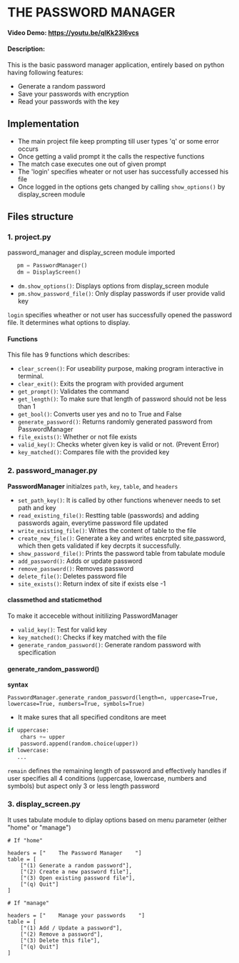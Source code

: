 # THE PASSWORD MANAGER
#### Video Demo:  <https://youtu.be/qIKk23l6vcs>
#### Description:

This is the basic password manager application, entirely based on python having following features:
   - Generate a random password
   - Save your passwords with encryption
   - Read your passwords with the key


## Implementation

- The main project file keep prompting till user types 'q' or some error occurs
- Once getting a valid prompt it the calls the respective functions
- The match case executes one out of given prompt
- The 'login' specifies wheater or not user has successfully accessed his file
- Once logged in the options gets changed by calling `show_options()` by display_screen module


## Files structure

### 1. project.py
password_manager and display_screen module imported
```python
   pm = PasswordManager()
   dm = DisplayScreen()
```
  - ```dm.show_options()```: Displays options from display_screen module
  - ```pm.show_password_file()```: Only display passwords if user provide valid key

```login``` specifies wheather or not user has successfully opened the password file. It determines what options to display.

#### Functions
This file has 9 functions which describes:

- ```clear_screen()```: For useability purpose, making program interactive in terminal.
- ```clear_exit()```: Exits the program with provided argument
- ```get_prompt()```: Validates the command
- ```get_length()```: To make sure that length of password should not be less than 1
- ```get_bool()```: Converts user yes and no to True and False
- ```generate_password()```: Returns randomly generated password from PasswordManager
- ```file_exists()```: Whether or not file exists
- ```valid_key()```: Checks wheter given key is valid or not. (Prevent Error)
- ```key_matched()```: Compares file with the provided key


### 2. password_manager.py

**PasswordManager** initialzes `path`, `key`, `table`, and `headers`

- `set_path_key()`: It is called by other functions whenever needs to set path and key
- `read_existing_file()`: Restting table (passwords) and adding passwords again, everytime password file updated
- `write_existing_file()`: Writes the content of table to the file
- `create_new_file()`: Generate a key and writes encrpted site,password, which then gets validated if key decrpts it successfully.
- `show_password_file()`: Prints the password table from tabulate module
- `add_password()`: Adds or update password
- `remove_password()`: Removes password
- `delete_file()`: Deletes password file
- `site_exists()`: Return index of site if exists else -1

#### classmethod and staticmethod
To make it acceceble without initilizing PasswordManager

- `valid_key()`: Test for valid key
- `key_matched()`: Checks if key matched with the file
- `generate_random_password()`: Generate random password with specification


#### generate_random_password()
**syntax**

`PasswordManager.generate_random_password(length=n, uppercase=True, lowercase=True, numbers=True, symbols=True)`

- It make sures that all specified conditons are meet

```python
if uppercase:
    chars += upper
    password.append(random.choice(upper))
if lowercase:
   ...
```
`remain` defines the remaining length of password and effectively handles if user specifies all 4 conditions (uppercase, lowercase, numbers and symbols) but aspect only 3 or less length password


### 3. display_screen.py
It uses tabulate module to diplay options based on menu parameter (either "home" or "manage")
```
# If "home"

headers = ["    The Password Manager    "]
table = [
    ["(1) Generate a random password"],
    ["(2) Create a new password file"],
    ["(3) Open existing password file"],
    ["(q) Quit"]
]

# If "manage"

headers = ["    Manage your passwords    "]
table = [
    ["(1) Add / Update a password"],
    ["(2) Remove a password"],
    ["(3) Delete this file"],
    ["(q) Quit"]
]
```
